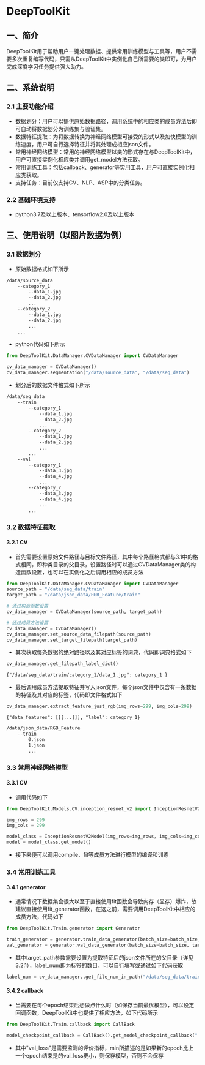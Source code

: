 # DeepToolKit

## 一、简介

DeepToolKit用于帮助用户一键处理数据、提供常用训练模型与工具等，用户不需要多次重复编写代码，只需从DeepToolKit中实例化自己所需要的类即可，为用户完成深度学习任务提供强大助力。

## 二、系统说明

### 2.1 主要功能介绍

* 数据划分：用户可以提供原始数据路径，调用系统中的相应类的成员方法后即可自动将数据划分为训练集与验证集。
* 数据特征提取：为将数据转换为神经网络模型可接受的形式以及加快模型的训练速度，用户可自行选择特征并将其处理成相应json文件。
* 常用神经网络模型：常用的神经网络模型以类的形式存在与DeepToolKit中，用户可直接实例化相应类并调用get_model方法获取。
* 常用训练工具：包括callback、generator等实用工具，用户可直接实例化相应类获取。
* 支持任务：目前仅支持CV、NLP、ASP中的分类任务。

### 2.2 基础环境支持

* python3.7及以上版本、tensorflow2.0及以上版本

## 三、使用说明（以图片数据为例）

### 3.1 数据划分

* 原始数据格式如下所示

```bash
/data/source_data
	--category_1
		--data_1.jpg
		--data_2.jpg
		...
	--category_2
		--data_1.jpg
		--data_2.jpg
		...
	...
```

* python代码如下所示

```python
from DeepToolKit.DataManager.CVDataManager import CVDataManager

cv_data_manager = CVDataManager()
cv_data_manager.segmentation("/data/source_data", "/data/seg_data")
```

* 划分后的数据文件格式如下所示

```bash
/data/seg_data
	--train
		--category_1
			--data_1.jpg
			--data_2.jpg
			...
		--category_2
			--data_1.jpg
			--data_2.jpg
			...
		...
	--val
		--category_1
			--data_3.jpg
			--data_4.jpg
			...
		--category_2
			--data_3.jpg
			--data_4.jpg
			...
		...
```

### 3.2 数据特征提取

#### 3.2.1 CV

* 首先需要设置原始文件路径与目标文件路径，其中每个路径格式都与3.1中的格式相同，即种类目录的父目录，设置路径时可以通过CVDataManager类的构造函数设置，也可以在实例化之后调用相应的成员方法

```python
from DeepToolKit.DataManager.CVDataManager import CVDataManager
source_path = "/data/seg_data/train"
target_path = "/data/json_data/RGB_Feature/train"

# 通过构造函数设置
cv_data_manager = CVDataManager(source_path, target_path)

# 通过成员方法设置
cv_data_manager = CVDataManager()
cv_data_manager.set_source_data_filepath(source_path)
cv_data_manager.set_target_filepath(target_path)
```

* 其次获取每条数据的绝对路径以及其对应标签的词典，代码即词典格式如下

```python
cv_data_manager.get_filepath_label_dict()
```

`{"/data/seg_data/train/category_1/data_1.jpg": category_1 }`

* 最后调用成员方法提取特征并写入json文件，每个json文件中仅含有一条数据的特征及其对应的标签，代码即文件格式如下

```python
cv_data_manager.extract_feature_just_rgb(img_rows=299, img_cols=299)
```

`{"data_features": [[[...]]], "label": category_1}`

```bash
/data/json_data/RGB_Feature
	--train
		0.json
		1.json
		...
```

### 3.3 常用神经网络模型

#### 3.3.1 CV

* 调用代码如下

```python
from DeepToolKit.Models.CV.inception_resnet_v2 import InceptionResnetV2Model

img_rows = 299
img_cols = 299

model_class = InceptionResnetV2Model(img_rows=img_rows, img_cols=img_cols, label_num=len(cv_data_manager.label_dict))
model = model_class.get_model()
```

* 接下来便可以调用compile、fit等成员方法进行模型的编译和训练

### 3.4 常用训练工具

#### 3.4.1 generator

* 通常情况下数据集会很大以至于直接使用fit函数会导致内存（显存）爆炸，故建议直接使用fit_generator函数，在这之前，需要调用DeepToolKit中相应的成员方法，代码如下

```python
from DeepToolKit.Train.generator import Generator

train_generator = generator.train_data_generator(batch_size=batch_size, target_path=target_path + "/train", label_num=label_num)
val_generator = generator.val_data_generator(batch_size=batch_size, target_path=target_path + "/val", label_num=label_num)
```

* 其中target_path参数需要设置为提取特征后的json文件所在的父目录（详见3.2.1），label_num即为标签的数目，可以自行填写或通过如下代码获取

```python
label_num = cv_data_manager..get_file_num_in_path("/data/seg_data/train")
```

#### 3.4.2 callback

* 当需要在每个epoch结束后想做点什么时（如保存当前最优模型），可以设定回调函数，DeepToolKit中也提供了相应方法，如下代码所示

```python
from DeepToolKit.Train.callback import CallBack

model_checkpoint_callback = CallBack().get_model_checkpoint_callback("./model_checkpoint", "val_loss", "min")
```

* 其中"val_loss"是需要监测的评价指标，min所描述的是如果新的epoch比上一个epoch结束是的val_loss更小，则保存模型，否则不会保存
